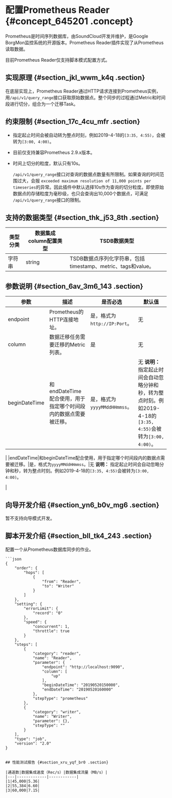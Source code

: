 # 配置Prometheus Reader {#concept_645201 .concept}

Prometheus是时间序列数据库，由SoundCloud开发并维护，是Google BorgMon监控系统的开源版本。Prometheus Reader插件实现了从Prometheus读取数据。

目前Prometheus Reader仅支持脚本模式配置方式。

## 实现原理 {#section_jkl_wwm_k4q .section}

在底层实现上，Prometheus Reader通过HTTP请求连接到Prometheus实例，用`/api/v1/query_range`接口获取原始数据点。整个同步的过程通过Metric和时间段进行切分，组合为一个迁移Task。

## 约束限制 {#section_17c_4cu_mfr .section}

-   指定起止时间会被自动转为整点时刻，例如2019-4-18的`[3:35, 4:55)`，会被转为`[3:00, 4:00)`。
-   目前仅支持兼容Prometheus 2.9.x版本。
-   时间上切分的粒度，默认只有10s。

    `/api/v1/query_range`接口对查询的数据点数量有所限制。如果查询的时间范围过大，会报 `exceeded maximum resolution of 11,000 points per timeseries`的异常。因此插件中默认选择10s作为查询的切分粒度。即使原始数据点的存储粒度为毫秒级，也只会查询出10,000个数据点，可满足 `/api/v1/query_range`接口的限制。


## 支持的数据类型 {#section_thk_j53_8th .section}

|类型分类|数据集成column配置类型|TSDB数据类型|
|----|--------------|--------|
|字符串|string|TSDB数据点序列化字符串，包括timestamp、metric、tags和value。|

## 参数说明 {#section_6av_3m6_143 .section}

|参数|描述|是否必选|默认值|
|--|--|----|---|
|endpoint|Prometheus的HTTP连接地址。|是，格式为`http://IP:Port`。|无|
|column|数据迁移任务需要迁移的Metric列表。|是|无|
|beginDateTime|和endDateTime配合使用，用于指定哪个时间段内的数据点需要被迁移。|是，格式为`yyyyMMddHHmmss`。|无 **说明：** 指定起止时间会自动忽略分钟和秒，转为整点时刻。例如2019-4-18的`[3:35, 4:55)`会被转为`[3:00, 4:00)`。

 |
|endDateTime|和beginDateTime配合使用，用于指定哪个时间段内的数据点需要被迁移。|是，格式为`yyyyMMddHHmmss`。|无 **说明：** 指定起止时间会自动忽略分钟和秒，转为整点时刻。例如2019-4-18的`[3:35, 4:55)`会被转为`[3:00, 4:00)`。

 |

## 向导开发介绍 {#section_yn6_b0v_mg6 .section}

暂不支持向导模式开发。

## 脚本开发介绍 {#section_bll_tk4_243 .section}

配置一个从Prometheus数据库同步的作业。

``` {#codeblock_j29_cg5_s0y}
```json
{
    "order": {
        "hops": [
            {
                "from": "Reader",
                "to": "Writer"
            }
        ]
    },
    "setting": {
        "errorLimit": {
            "record": "0"
        },
        "speed": {
            "concurrent": 1,
            "throttle": true
        }
    },
    "steps": [
        {
            "category": "reader",
            "name": "Reader",
            "parameter": {
                "endpoint": "http://localhost:9090",
                "column": [
                    "up"
                ],
                "beginDateTime": "20190520150000",
                "endDateTime": "20190520160000"
            },
            "stepType": "prometheus"
        },
        {
            "category": "writer",
            "name": "Writer",
            "parameter": {},
            "stepType": ""
        }
    ],
    "type": "job",
    "version": "2.0"
}
```
```

## 性能测试报告 {#section_xru_yqf_br0 .section}

|通道数|数据集成速度（Rec/s）|数据集成流量（MB/s）|
|---|-------------|------------|
|1|45,000|5.36|
|2|55,384|6.60|
|3|60,000|7.15|

